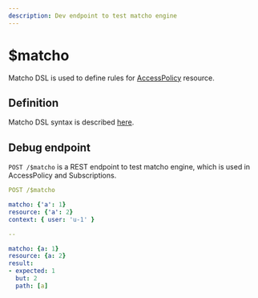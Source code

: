 ```yaml
---
description: Dev endpoint to test matcho engine
---
```


# $matcho

Matcho DSL is used to define rules for [AccessPolicy]() resource.

## Definition

Matcho DSL syntax is described [here]().

## Debug endpoint

`POST /$matcho` is a REST endpoint to test matcho engine, which is used in AccessPolicy and Subscriptions.

```yaml
POST /$matcho

matcho: {'a': 1}
resource: {'a': 2}
context: { user: 'u-1' }

-- 

matcho: {a: 1}
resource: {a: 2}
result:
- expected: 1
  but: 2
  path: [a]
```
